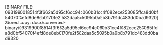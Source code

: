 [BINARY FILE: 0931990018514f3f662a5d95cf6cc94c060b31cc4f082ece253085ffda8d0bf54070f4efd8de8eb0170fe2f582daa5c5095b0a9b8b791dc483dd0bad9320]
Stored copy: docs/converted-binary/0931990018514f3f662a5d95cf6cc94c060b31cc4f082ece253085ffda8d0bf54070f4efd8de8eb0170fe2f582daa5c5095b0a9b8b791dc483dd0bad9320
